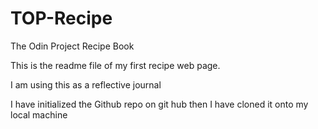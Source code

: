 # TOP-Recipe
The Odin Project Recipe Book


This is the readme file of my first recipe web page.

I am  using this as a reflective journal

I have initialized the Github repo on git hub then I have cloned it onto my local machine

